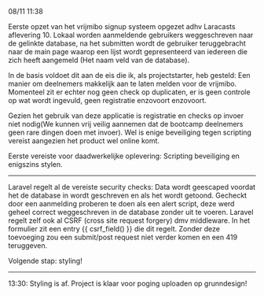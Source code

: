 08/11 11:38

Eerste opzet van het vrijmibo signup systeem opgezet adhv Laracasts aflevering 10.
Lokaal worden aanmeldende gebruikers weggeschreven naar de gelinkte database, na het submitten wordt de gebruiker teruggebracht naar de main page waarop een lijst wordt gepresenteerd van iedereen die zich heeft aangemeld (Het naam veld van de database).

In de basis voldoet dit aan de eis die ik, als projectstarter, heb gesteld:
Een manier om deelnemers makkelijk aan te laten melden voor de vrijmibo.
Momenteel zit er echter nog geen check op duplicaten, er is geen controle op wat wordt ingevuld, geen registratie enzovoort enzovoort.

Gezien het gebruik van deze applicatie is registratie en checks op invoer niet nodig(We kunnen vrij veilig aannemen dat de bootcamp deelnemers geen rare dingen doen met invoer). Wel is enige beveiliging tegen scripting vereist aangezien het product wel online komt.

Eerste vereiste voor daadwerkelijke oplevering: Scripting beveiliging en enigszins stylen.

-------

Laravel regelt al de vereiste security checks: Data wordt geescaped voordat het de database in wordt geschreven en als het wordt getoond. Gecheckt door een aanmelding proberen te doen als een alert script, deze werd geheel correct weggeschreven in de database zonder uit te voeren.
Laravel regelt zelf ook al CSRF (cross site request forgery) dmv middleware. In het formulier zit een entry {{ csrf_field() }} die dit regelt. Zonder deze toevoeging zou een submit/post request niet verder komen en een 419 teruggeven.

Volgende stap: styling!

----------

13:30:
Styling is af. Project is klaar voor poging uploaden op grunndesign!
